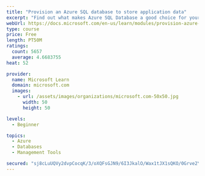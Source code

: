 ```yaml
---
title: "Provision an Azure SQL database to store application data"
excerpt: "Find out what makes Azure SQL Database a good choice for your relational database, how to create the database from the portal and connect with Azure Cloud Shell."
webUrl: https://docs.microsoft.com/en-us/learn/modules/provision-azure-sql-db/
type: course
price: Free
length: PT50M
ratings:
  count: 5657
  average: 4.6683755
heat: 52

provider:
  name: Microsoft Learn
  domain: microsoft.com
  images:
    - url: /assets/images/organizations/microsoft.com-50x50.jpg
      width: 50
      height: 50

levels:
  - Beginner

topics:
  - Azure
  - Databases
  - Management Tools

secured: "sj8cLuUQVy2dvpCocqK/3/oXQFsGJN9/6I3JkalO/Wax1tJX1sQKO/0Grve2Y9D9cfEfhtuITPYqijHgJKAuTGTFw2aeXtzIDU3A9z7TugR6yLW77azqF9mMl+Ze24vmywUNz4GQ2g2BGUYm97n9CMEUGTIGaULEjpJXvaJ2X8qJ9GQz1gLpptcQLFM7TuRWHUctnQzGmsmA9d75segRQZP6/hmTa4vB0IECzxJGtK0fP3Vt9LXua37c9AQc/rtKoR4Gr6777TCPlVVZvLOkx1OAykWlY6jvxJ5M5rVPR7NioI8i7p+eI1z5OL1BMnYD3u0ZDBOfop+m/3h9WyXge4OgDn7C8e550EHo5hcHP3ez6jHmW7BrR0wnmxLiavKmYfAo7KcNDG3g6dw+Yha94FSREFkw96ZmkGwF1ZuWFR8=;0Z6J8P55aG/jGUtJNWWbNQ=="
---
```


